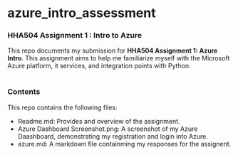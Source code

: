 # azure_intro_assessment
### **HHA504 Assignment 1 : Intro to Azure**
This repo documents my submission for **HHA504 Assignment 1: Azure Intro**. This assignment aims to help me familiarize myself with the Microsoft Azure platform, it services, and integration points with Python.  
<br>

### **Contents**
This repo contains the following files:
+ Readme.md: Provides and overview of the assignment. 
+ Azure Dashboard Screenshot.png: A screenshot of my Azure Daashboard, demonstrating my registration and login into Azure. 
+ azure.md: A markdown file containming my responses for the assignent. 

